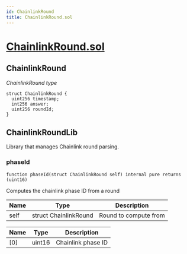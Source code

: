 ```yaml
---
id: ChainlinkRound
title: ChainlinkRound.sol
---
```

# [ChainlinkRound.sol](https://github.com/chromatic-protocol/contracts/tree/main/contracts/oracle/types/ChainlinkRound.sol)

## ChainlinkRound

_ChainlinkRound type_

```solidity
struct ChainlinkRound {
  uint256 timestamp;
  int256 answer;
  uint256 roundId;
}
```

## ChainlinkRoundLib

Library that manages Chainlink round parsing.

### phaseId

```solidity
function phaseId(struct ChainlinkRound self) internal pure returns (uint16)
```

Computes the chainlink phase ID from a round

| Name | Type | Description |
| ---- | ---- | ----------- |
| self | struct ChainlinkRound | Round to compute from |

| Name | Type | Description |
| ---- | ---- | ----------- |
| [0] | uint16 | Chainlink phase ID |

